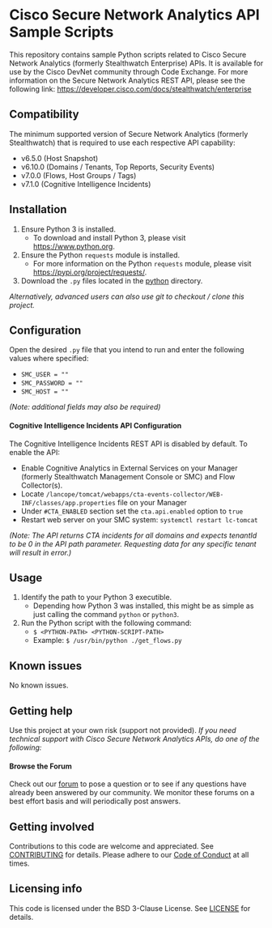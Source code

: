 # Cisco Secure Network Analytics API Sample Scripts
This repository contains sample Python scripts related to Cisco Secure Network Analytics (formerly Stealthwatch Enterprise) APIs. It is available for use by the Cisco DevNet community through Code Exchange.
For more information on the Secure Network Analytics REST API, please see the following link: https://developer.cisco.com/docs/stealthwatch/enterprise

## Compatibility
The minimum supported version of Secure Network Analytics (formerly Stealthwatch) that is required to use each respective API capability:
   * v6.5.0 (Host Snapshot)
   * v6.10.0 (Domains / Tenants, Top Reports, Security Events)
   * v7.0.0 (Flows, Host Groups / Tags)
   * v7.1.0 (Cognitive Intelligence Incidents)

## Installation
1. Ensure Python 3 is installed.
   * To download and install Python 3, please visit https://www.python.org.
2. Ensure the Python `requests` module is installed.
   * For more information on the Python `requests` module, please visit https://pypi.org/project/requests/.
3. Download the `.py` files located in the [python](python) directory.

*Alternatively, advanced users can also use git to checkout / clone this project.*

## Configuration
Open the desired `.py` file that you intend to run and enter the following values where specified:
* `SMC_USER = ""`
* `SMC_PASSWORD = ""`
* `SMC_HOST = ""`

*(Note: additional fields may also be required)*

#### **Cognitive Intelligence Incidents API Configuration**
The Cognitive Intelligence Incidents REST API is disabled by default. To enable the API:

* Enable Cognitive Analytics in External Services on your Manager (formerly Stealthwatch Management Console or SMC) and Flow Collector(s).
* Locate `/lancope/tomcat/webapps/cta-events-collector/WEB-INF/classes/app.properties` file on your Manager
* Under `#CTA_ENABLED` section set the `cta.api.enabled` option to `true`
* Restart web server on your SMC system: `systemctl restart lc-tomcat`

*(Note: The API returns CTA incidents for all domains and expects tenantId to be 0 in the API path parameter. Requesting data for any specific tenant will result in error.)*

## Usage
<!--
Show users how to use the code. Be specific. Use appropriate formatting when showing code snippets or command line output. If a particular [DevNet Sandbox](https://developer.cisco.com/sandbox/) or [Learning Lab](https://developer.cisco.com/learning-labs/) can be used in to provide a network or other resources to be used with this code, call that out here.
-->
1. Identify the path to your Python 3 executible. 
    * Depending how Python 3 was installed, this might be as simple as just calling the command `python` or `python3`.
2. Run the Python script with the following command:
    * `$ <PYTHON-PATH> <PYTHON-SCRIPT-PATH>`
    * Example: `$ /usr/bin/python ./get_flows.py`

## Known issues
No known issues.

## Getting help
Use this project at your own risk (support not provided). *If you need technical support with Cisco Secure Network Analytics APIs, do one of the following:*

#### Browse the Forum
Check out our [forum](https://community.cisco.com/t5/custom/page/page-id/customFilteredByMultiLabel?board=j-disc-dev-security&labels=stealthwatch) to pose a question or to see if any questions have already been answered by our community. We monitor these forums on a best effort basis and will periodically post answers. 


## Getting involved
Contributions to this code are welcome and appreciated. See [CONTRIBUTING](CONTRIBUTING.md) for details. Please adhere to our [Code of Conduct](CODE_OF_CONDUCT.md) at all times.

## Licensing info
This code is licensed under the BSD 3-Clause License. See [LICENSE](LICENSE) for details. 

